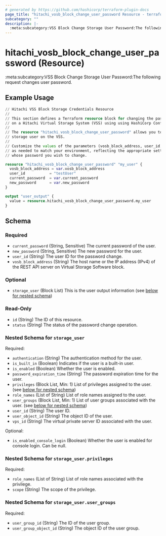 ```yaml
---
# generated by https://github.com/hashicorp/terraform-plugin-docs
page_title: "hitachi_vosb_block_change_user_password Resource - terraform-provider-hitachi"
subcategory: ""
description: |-
  :meta:subcategory:VSS Block Change Storage User Password:The following request changes user password.
---
```


# hitachi_vosb_block_change_user_password (Resource)

:meta:subcategory:VSS Block Change Storage User Password:The following request changes user password.

## Example Usage

```terraform
// Hitachi VSS Block Storage Credentials Resource
//
// This section defines a Terraform resource block for changing the password of a registered storage user 
// on a Hitachi Virtual Storage System (VSS) using using HashiCorp Configuration Language (HCL).
//
// The resource "hitachi_vosb_block_change_user_password" allows you to change the password of a registered
// storage user on the VSS.
//
// Customize the values of the parameters (vosb_block_address, user_id, current_password, and new_password) 
// as needed to match your environment, reflecting the appropriate settings for the registered storage user
// whose password you wish to change.

resource "hitachi_vosb_block_change_user_password" "my_user" {
  vosb_block_address = var.vosb_block_address
  user_id           = "testUser"
  current_password  = var.current_password
  new_password      = var.new_password
}

output "user_output" {
  value = resource.hitachi_vosb_block_change_user_password.my_user
}
```

<!-- schema generated by tfplugindocs -->
## Schema

### Required

- `current_password` (String, Sensitive) The current password of the user.
- `new_password` (String, Sensitive) The new password for the user.
- `user_id` (String) The user ID for the password change.
- `vosb_block_address` (String) The host name or the IP address (IPv4) of the REST API server on Virtual Storage Software block.

### Optional

- `storage_user` (Block List) This is the user output information (see [below for nested schema](#nestedblock--storage_user))

### Read-Only

- `id` (String) The ID of this resource.
- `status` (String) The status of the password change operation.

<a id="nestedblock--storage_user"></a>
### Nested Schema for `storage_user`

Required:

- `authentication` (String) The authentication method for the user.
- `is_built_in` (Boolean) Indicates if the user is a built-in user.
- `is_enabled` (Boolean) Whether the user is enabled.
- `password_expiration_time` (String) The password expiration time for the user.
- `privileges` (Block List, Min: 1) List of privileges assigned to the user. (see [below for nested schema](#nestedblock--storage_user--privileges))
- `role_names` (List of String) List of role names assigned to the user.
- `user_groups` (Block List, Min: 1) List of user groups associated with the user. (see [below for nested schema](#nestedblock--storage_user--user_groups))
- `user_id` (String) The user ID.
- `user_object_id` (String) The object ID of the user.
- `vps_id` (String) The virtual private server ID associated with the user.

Optional:

- `is_enabled_console_login` (Boolean) Whether the user is enabled for console login. Can be null.

<a id="nestedblock--storage_user--privileges"></a>
### Nested Schema for `storage_user.privileges`

Required:

- `role_names` (List of String) List of role names associated with the privilege.
- `scope` (String) The scope of the privilege.


<a id="nestedblock--storage_user--user_groups"></a>
### Nested Schema for `storage_user.user_groups`

Required:

- `user_group_id` (String) The ID of the user group.
- `user_group_object_id` (String) The object ID of the user group.
